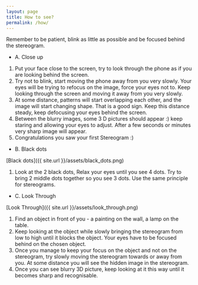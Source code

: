 ```yaml
---
layout: page
title: How to see?
permalink: /how/
---
```




Remember to be patient, blink as little as possible and be focused behind the stereogram.

* A. Close up
1. Put your face close to the screen, try to look through the phone as if you are looking behind the screen.
2. Try not to blink, start moving the phone away from you very slowly. Your eyes will be trying to refocus on the image, force your eyes not to. Keep looking through the screen and moving it away from you very slowly.
3. At some distance, patterns will start overlapping each other, and the image will start changing shape. That is a good sign. Keep this distance steady, keep defocusing your eyes behind the screen.
4. Between the blurry images, some 3 D pictures should appear :) keep staring and allowing your eyes to adjust. After a few seconds or minutes very sharp image will appear.
5. Congratulations you saw your first Stereogram :)

* B. Black dots

[Black dots]({{ site.url }}/assets/black_dots.png)

1. Look at the 2 black dots, Relax your eyes until you see 4 dots. Try to bring 2 middle dots together so you see 3 dots. Use the same principle for stereograms.

* C. Look Through

[Look Through]({{ site.url }}/assets/look_through.png)

1. Find an object in front of you - a painting on the wall, a lamp on the table.
2. Keep looking at the object while slowly bringing the stereogram from low to high until it blocks the object. Your eyes have to be focused behind on the chosen object.
3. Once you manage to keep your focus on the object and not on the stereogram, try slowly moving the stereogram towards or away from you. At some distance you will see the hidden image in the stereogram.
4. Once you can see blurry 3D picture, keep looking at it this way until it becomes sharp and recognisable.
